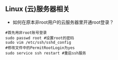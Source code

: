 ## Linux (云)服务器相关
+ 如何在原本非root用户的云服务器里开通root登录？

```shell
#首先用非root账号登录
sudo passwd root #设置root的密码
sudo vim /etc/ssh/sshd_config
#修改文件中的PermitRootLogin为yes
sudo service ssh restart #重启ssh服务
```